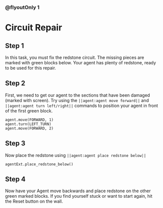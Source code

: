 ### @flyoutOnly 1


# Circuit Repair


## Step 1

In this task, you must fix the redstone circuit. The missing pieces are marked with green blocks below.
Your agent has plenty of redstone, ready to be used for this repair.

## Step 2
First, we need to get our agent to the sections that have been damaged (marked with screen).
Try using the ``||agent:agent move forward||`` and ``||agent:agent turn left/right||`` commands to position your agent in
front of the first green block.

```blocks
agent.move(FORWARD, 1)
agent.turn(LEFT_TURN)
agent.move(FORWARD, 2)
```


## Step 3
Now place the redstone using ``||agent:agent place redstone below||``
```blocks
agentExt.place_redstone_below()
```


## Step 4
Now have your Agent move backwards and place redstone on the other green marked blocks.
If you find yourself stuck or want to start again, hit the Reset button on the wall.
